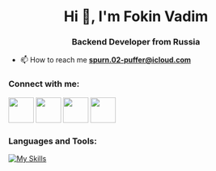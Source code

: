 <h1 align="center">Hi 👋, I'm Fokin Vadim</h1>
<h3 align="center">Backend Developer from Russia</h3>

- 📫 How to reach me **spurn.02-puffer@icloud.com**

<h3 align="left">Connect with me:</h3>

[<img src="https://img.icons8.com/color/512/linkedin" height="50" width="50">](https://www.linkedin.com/in/fokin-vadim)
[<img src="https://img.icons8.com/fluency/512/instagram-new.png" height="50" width="50">](https://instagram.com/f_ckin_vadim)
[<img src="https://img.icons8.com/color/512/telegram-app.png" height="50" width="50">](https://t.me/f_ckin_vadim)
[<img src="https://img.icons8.com/color/512/whatsapp--v2.png" height="50" width="50">](https://wa.link/hm0q2x)

</p>

<h3 align="left">Languages and Tools:</h3>

   [![My Skills](https://skillicons.dev/icons?i=go,js,ts,nodejs,nestjs,prisma,postgres,docker,prometheus,grafana,rabbitmq,linux,nginx)](https://skillicons.dev)
